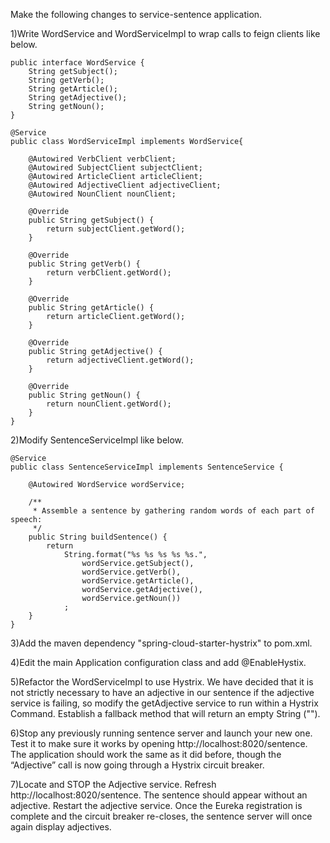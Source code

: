 Make the following changes to service-sentence application.

1)Write WordService and WordServiceImpl to wrap calls to feign clients like below.

	public interface WordService {
		String getSubject();
		String getVerb();
		String getArticle();
		String getAdjective();
		String getNoun();
	}
	
	@Service
	public class WordServiceImpl implements WordService{

		@Autowired VerbClient verbClient;
		@Autowired SubjectClient subjectClient;
		@Autowired ArticleClient articleClient;
		@Autowired AdjectiveClient adjectiveClient;
		@Autowired NounClient nounClient;
		
		@Override
		public String getSubject() {
			return subjectClient.getWord();
		}
		
		@Override
		public String getVerb() {
			return verbClient.getWord();
		}
		
		@Override
		public String getArticle() {
			return articleClient.getWord();
		}
		
		@Override
		public String getAdjective() {
			return adjectiveClient.getWord();
		}
		
		@Override
		public String getNoun() {
			return nounClient.getWord();
		}
	}

2)Modify SentenceServiceImpl like below.
	
	@Service
	public class SentenceServiceImpl implements SentenceService {

		@Autowired WordService wordService;

		/**
		 * Assemble a sentence by gathering random words of each part of speech:
		 */
		public String buildSentence() {
			return  
				String.format("%s %s %s %s %s.",
					wordService.getSubject(),
					wordService.getVerb(),
					wordService.getArticle(),
					wordService.getAdjective(),
					wordService.getNoun())
				;
		}
	}

3)Add the maven dependency 	"spring-cloud-starter-hystrix" to pom.xml.

4)Edit the main Application configuration class and add @EnableHystix.

5)Refactor the WordServiceImpl to use Hystrix. We have decided that it is not strictly necessary to have an adjective in our sentence if the adjective service is failing, so modify the getAdjective service to run within a Hystrix Command. Establish a fallback method that will return an empty String ("").

6)Stop any previously running sentence server and launch your new one. Test it to make sure it works by opening http://localhost:8020/sentence. The application should work the same as it did before, though the “Adjective” call is now going through a Hystrix circuit breaker.

7)Locate and STOP the Adjective service. Refresh http://localhost:8020/sentence. The sentence should appear without an adjective. Restart the adjective service. Once the Eureka registration is complete and the circuit breaker re-closes, the sentence server will once again display adjectives.

